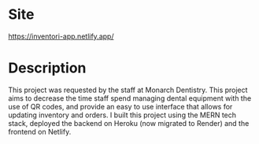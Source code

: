 # Site
https://inventori-app.netlify.app/

# Description
This project was requested by the staff at Monarch Dentistry. This project aims to decrease the time staff spend managing dental equipment with the use of QR codes, and provide an easy to use interface that allows for updating inventory and orders. I built this project using the MERN tech stack, deployed the backend on Heroku (now migrated to Render) and the frontend on Netlify.
